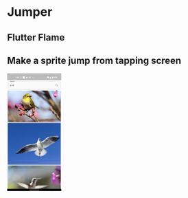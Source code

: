 # Jumper

## Flutter Flame

## Make a sprite jump from tapping screen

<img src="https://github.com/maydev99/splashly/blob/master/flutter_01.png" width=25% height=25%>

